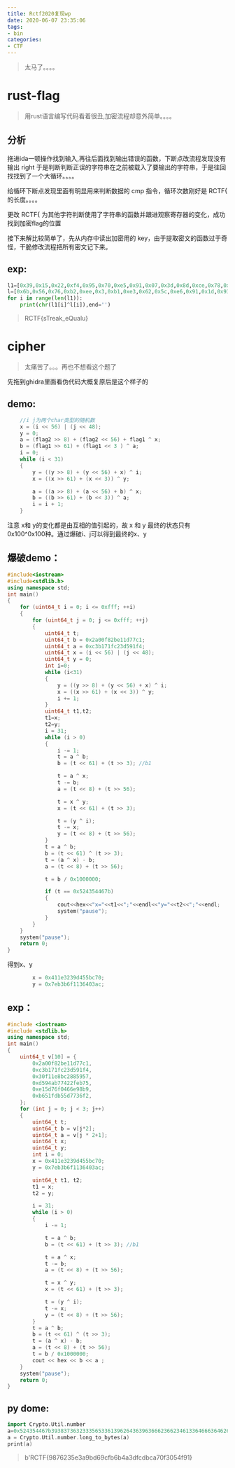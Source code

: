 ```yaml
---
title: Rctf2020复现wp
date: 2020-06-07 23:35:06
tags: 
- bin
categories:
- CTF
---
```


> 太马了。。。。

# rust-flag

> 用rust语言编写代码看着很丑,加密流程却意外简单。。。。
## 分析
拖进ida一顿操作找到输入,再往后面找到输出错误的函数，下断点改流程发现没有输出 right 于是判断判断正误的字符串在之前被载入了要输出的字符串，于是往回找找到了一个大循环。。。。

给循环下断点发现里面有明显用来判断数据的 cmp 指令，循环次数刚好是 RCTF{ 的长度。。。。



更改 RCTF{ 为其他字符判断使用了字符串的函数并跟进观察寄存器的变化，成功找到加密flag的位置



接下来解比较简单了，先从内存中读出加密用的 key，由于提取密文的函数过于奇怪，干脆修改流程把所有密文记下来。

## exp:
```py
l1=[0x39,0x15,0x22,0xf4,0x95,0x70,0xe5,0x91,0x07,0x3d,0x8d,0xce,0x78,0xc2,0x52,0x9d,0xe1,0x8d,0x2e,0x6e]
l=[0x6b,0x56,0x76,0xb2,0xee,0x3,0xb1,0xe3,0x62,0x5c,0xe6,0x91,0x1d,0x93,0x27,0xfc,0x8d,0xf8,0x53,0x64,0xd7,0x25,0xee,0xe3,0xc8,0xab,0x93,0x86,0xa5,0xaf,0x8c,0xaf,0x4a,0xde,0x64,0x33,0x5d,0x18]
for i in range(len(l1)):
    print(chr(l1[i]^l[i]),end='')
```
> RCTF{sTreak_eQualu}

# cipher

> 太痛苦了。。。再也不想看这个题了

先拖到ghidra里面看伪代码大概复原后是这个样子的

## demo:
```cpp
    //i j为两个char类型的随机数
    x = (i << 56) | (j << 48);
    y = 0;
    a = (flag2 >> 8) + (flag2 << 56) + flag1 ^ x;
    b = (flag1 >> 61) + (flag1 << 3 ) ^ a;
    i = 0;
    while (i < 31)
    {   
        y = ((y >> 8) + (y << 56) + x) ^ i;
        x = ((x >> 61) + (x << 3)) ^ y;

        a = ((a >> 8) + (a << 56) + b) ^ x;
        b = ((b >> 61) + (b << 3)) ^ a;
        i = i + 1;
    }
```
注意 x和 y的变化都是由互相的值引起的，故 x 和 y 最终的状态只有 0x100^0x100种。通过爆破i、j可以得到最终的x、y

## 爆破demo：
```cpp
#include<iostream>
#include<stdlib.h>
using namespace std;
int main()
{
    for (uint64_t i = 0; i <= 0xfff; ++i)
    {
        for (uint64_t j = 0; j <= 0xfff; ++j)
        {
            uint64_t t;
            uint64_t b = 0x2a00f82be11d77c1;
            uint64_t a = 0xc3b171fc23d591f4;
            uint64_t x = (i << 56) | (j << 48);
            uint64_t y = 0;
            int i=0;
            while (i<31)
            {
                y = ((y >> 8) + (y << 56) + x) ^ i;
                x = ((x >> 61) + (x << 3)) ^ y;
                i += 1;
            }
            uint64_t t1,t2;
            t1=x;
            t2=y;
            i = 31;
            while (i > 0)
            {
                i -= 1;
                t = a ^ b;
                b = (t << 61) + (t >> 3); //b1

                t = a ^ x;
                t -= b;
                a = (t << 8) + (t >> 56);

                t = x ^ y;
                x = (t << 61) + (t >> 3);

                t = (y ^ i);
                t -= x;
                y = (t << 8) + (t >> 56);
            }
            t = a ^ b;
            b = (t << 61) ^ (t >> 3);
            t = (a ^ x) - b;
            a = (t << 8) + (t >> 56);

            t = b / 0x1000000;

            if (t == 0x524354467b)
            {
                cout<<hex<<"x="<<t1<<";"<<endl<<"y="<<t2<<";"<<endl;
                system("pause");
            }
        }
    }
    system("pause");
    return 0;
}
```

得到x、y
```cpp
        x = 0x411e3239d455bc70;
        y = 0x7eb3b6f1136403ac;
```
## exp：
```cpp
#include <iostream>
#include <stdlib.h>
using namespace std;
int main()
{
    uint64_t v[10] = {
        0x2a00f82be11d77c1,
        0xc3b171fc23d591f4,
        0x30f11e8bc2885957,
        0xd594ab77422feb75,
        0xe15d76f0466e98b9,
        0xb651fdb55d7736f2,
    };
    for (int j = 0; j < 3; j++)
    {
        uint64_t t;
        uint64_t b = v[j*2];
        uint64_t a = v[j * 2+1];
        uint64_t x;
        uint64_t y;
        int i = 0;
        x = 0x411e3239d455bc70;
        y = 0x7eb3b6f1136403ac;

        uint64_t t1, t2;
        t1 = x;
        t2 = y;

        i = 31;
        while (i > 0)
        {
            i -= 1;

            t = a ^ b;
            b = (t << 61) + (t >> 3); //b1

            t = a ^ x;
            t -= b;
            a = (t << 8) + (t >> 56);

            t = x ^ y;
            x = (t << 61) + (t >> 3);

            t = (y ^ i);
            t -= x;
            y = (t << 8) + (t >> 56);
        }
        t = a ^ b;
        b = (t << 61) ^ (t >> 3);
        t = (a ^ x) - b;
        a = (t << 8) + (t >> 56);
        t = b / 0x1000000;
        cout << hex << b << a ;
    }
    system("pause");
    return 0;
}
```
## py dome:
```cpp
import Crypto.Util.number
a=0x524354467b393837363233356533613962643639636662366234613364666364626361373066333035346639317d0a00
a = Crypto.Util.number.long_to_bytes(a)
print(a)

```

> b'RCTF{9876235e3a9bd69cfb6b4a3dfcdbca70f3054f91}

